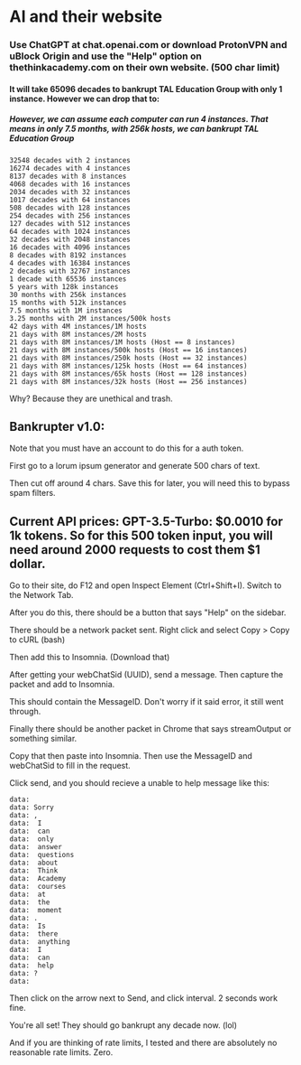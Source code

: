 # AI and their website

### Use ChatGPT at chat.openai.com or download ProtonVPN and uBlock Origin and use the "Help" option on thethinkacademy.com on their own website. (500 char limit)

#### It will take 65096 decades to bankrupt TAL Education Group with only 1 instance. However we can drop that to:

##### However, we can assume each computer can run 4 instances. That means in only 7.5 months, with 256k hosts, we can bankrupt TAL Education Group  
~~~
32548 decades with 2 instances
16274 decades with 4 instances
8137 decades with 8 instances
4068 decades with 16 instances
2034 decades with 32 instances
1017 decades with 64 instances
508 decades with 128 instances
254 decades with 256 instances
127 decades with 512 instances
64 decades with 1024 instances
32 decades with 2048 instances
16 decades with 4096 instances
8 decades with 8192 instances
4 decades with 16384 instances
2 decades with 32767 instances
1 decade with 65536 instances
5 years with 128k instances
30 months with 256k instances
15 months with 512k instances
7.5 months with 1M instances
3.25 months with 2M instances/500k hosts
42 days with 4M instances/1M hosts
21 days with 8M instances/2M hosts
21 days with 8M instances/1M hosts (Host == 8 instances)
21 days with 8M instances/500k hosts (Host == 16 instances)
21 days with 8M instances/250k hosts (Host == 32 instances)
21 days with 8M instances/125k hosts (Host == 64 instances)
21 days with 8M instances/65k hosts (Host == 128 instances)
21 days with 8M instances/32k hosts (Host == 256 instances)
~~~

Why? Because they are unethical and trash.

## Bankrupter v1.0:

Note that you must have an account to do this for a auth token.

First go to a lorum ipsum generator and generate 500 chars of text. 

Then cut off around 4 chars. Save this for later, you will need this to bypass spam filters.

## Current API prices: GPT-3.5-Turbo: $0.0010 for 1k tokens. So for this 500 token input, you will need around 2000 requests to cost them $1 dollar.

Go to their site, do F12 and open Inspect Element (Ctrl+Shift+I). Switch to the Network Tab.

After you do this, there should be a button that says "Help" on the sidebar.

There should be a network packet sent. Right click and select Copy > Copy to cURL (bash)

Then add this to Insomnia. (Download that)

After getting your webChatSid (UUID), send a message. Then capture the packet and add to Insomnia.

This should contain the MessageID. Don't worry if it said error, it still went through.

Finally there should be another packet in Chrome that says streamOutput or something similar.

Copy that then paste into Insomnia. Then use the MessageID and webChatSid to fill in the request.

Click send, and you should recieve a unable to help message like this:

~~~
data: 
data: Sorry
data: ,
data:  I
data:  can
data:  only
data:  answer
data:  questions
data:  about
data:  Think
data:  Academy
data:  courses
data:  at
data:  the
data:  moment
data: .
data:  Is
data:  there
data:  anything
data:  I
data:  can
data:  help
data: ?
data: 
~~~

Then click on the arrow next to Send, and click interval. 2 seconds work fine.

You're all set! They should go bankrupt any decade now. (lol)

And if you are thinking of rate limits, I tested and there are absolutely no reasonable rate limits. Zero.
